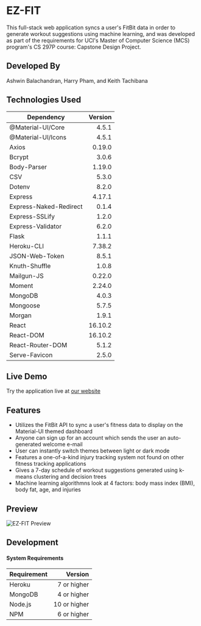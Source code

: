 # EZ-FIT
This full-stack web application syncs a user's FitBit data in order to generate workout suggestions using machine learning, and was developed as part of the requirements for UCI's Master of Computer Science (MCS) program's CS 297P course: Capstone Design Project.
## Developed By
Ashwin Balachandran, Harry Pham, and Keith Tachibana
## Technologies Used
|         Dependency       |  Version  |
|--------------------------|----------:|
| @Material-UI/Core        |   4.5.1   | 
| @Material-UI/Icons       |   4.5.1   |
| Axios                    |  0.19.0   |
| Bcrypt                   |   3.0.6   |
| Body-Parser              |  1.19.0   |
| CSV                      |   5.3.0   |
| Dotenv                   |   8.2.0   |
| Express                  |   4.17.1  |
| Express-Naked-Redirect   |   0.1.4   |
| Express-SSLify           |   1.2.0   |
| Express-Validator        |   6.2.0   |
| Flask                    |   1.1.1   |
| Heroku-CLI               |   7.38.2  |
| JSON-Web-Token           |   8.5.1   |
| Knuth-Shuffle            |   1.0.8   |
| Mailgun-JS               |   0.22.0  |
| Moment                   |   2.24.0  |
| MongoDB                  |   4.0.3   |
| Mongoose                 |   5.7.5   |
| Morgan                   |   1.9.1   |
| React                    |  16.10.2  |
| React-DOM                |  16.10.2  |
| React-Router-DOM         |   5.1.2   |
| Serve-Favicon            |   2.5.0   |
## Live Demo
Try the application live at [our website](https://ezfit.rocks/)
## Features
- Utilizes the FitBit API to sync a user's fitness data to display on the Material-UI themed dashboard
- Anyone can sign up for an account which sends the user an auto-generated welcome e-mail
- User can instantly switch themes between light or dark mode
- Features a one-of-a-kind injury tracking system not found on other fitness tracking applications
- Gives a 7-day schedule of workout suggestions generated using k-means clustering and decision trees
- Machine learning algorithmns look at 4 factors: body mass index (BMI), body fat, age, and injuries
## Preview
![EZ-FIT Preview](preview.gif "EZ-FIT Preview")
## Development
#### System Requirements
|  Requirement  |      Version     |
|---------------|-----------------:|
| Heroku        |    7 or higher   |
| MongoDB       |    4 or higher   |
| Node.js       |   10 or higher   |
| NPM           |    6 or higher   |
